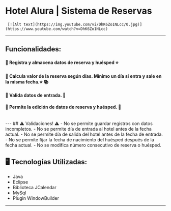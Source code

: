 #   Hotel Alura | Sistema de Reservas


     [![Alt text](https://img.youtube.com/vi/DhK6Zo1NLcc/0.jpg)](https://www.youtube.com/watch?v=DhK6Zo1NLcc)


---
##  Funcionalidades:

#### 🔹 Registra y almacena datos de reserva y huésped ⭐
#### 🔹 Calcula valor de la reserva según días. Mínimo un día si entra y sale en la misma fecha.⭐ 📚
#### 🔹 Valida datos de entrada. 📃
#### 🔹 Permite la edición de datos de reserva y huésped. 📃
</br>
---
## ⚠️ Validaciones! ⚠️
- No se permite guardar registros con datos incompletos.
- No se permite día de entrada al hotel antes de la fecha actual.
- No se permite día de salida del hotel antes de la fecha de entrada.
- No se permite fijar la fecha de nacimiento del huésped después de la fecha actual.
- No se modifica número consecutivo de reserva o huésped. </br>

## 🖥️ Tecnologías Utilizadas:

- Java
- Eclipse
- Biblioteca JCalendar
- MySql
- Plugin WindowBuilder </br>

---
